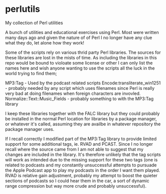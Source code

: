 # perlutils
My collection of Perl utilities

A bunch of utilities and educational exercises using Perl. Most were written many days ago and given the nature of
of Perl I no longer have any clue what they do, let alone how they work!

Some of the scripts rely on various thrid party Perl libraries. The sources for these libraries
are lost in the mists of time. As including the libraries in this repo would be bound to violoate
some license or other I can only list the names here and wish anyone wanting to use the scripts all
the luck in the world trying to find them;

   MP3:Tag - Used by the podcast related scripts
   Encode:transliterate_win1251 - probably needed by any script which uses filenames since Perl is really very bad at doing filenames when foreign characters are invovled.
   Normalize::Text::Music_Fields - probably something to with the MP3:Tag library

I keep these libraries together with the FALC library but they could probably be installed in the normal Perl location for libraries by a package manager, or whatever it's called, assuming they are availbe in whatever repository the package manager uses.

If I recall correctly I modified part of the MP3:Tag library to provide limited support for some additional tags, ie. RVAD and PCAST. Since I no longer recall where the source came from I am not able to suggest that my changes are included in the library. It's therefore unlikely that the tag scripts will work as intended due to the missing support for these two tags (one is related to podcasts and my constantly unsuccessful attempts to pursuade the Apple Podcast app to play my podcasts in the order I want them played. RVAD is relative gain adjustment, probably my attempt to boost the quieter sections of podcasts so I could hear them in the car, a sort of dynamic range compression but way more crude and probably unsuccessful).
  
